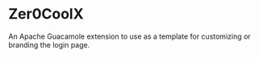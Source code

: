 # Zer0CoolX
An Apache Guacamole extension to use as a template for customizing or branding the login page.
